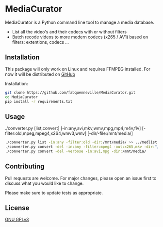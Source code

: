# MediaCurator

MediaCurator is a Python command line tool to manage a media database. 
* List all the video's and their codecs with or without filters
* Batch recode videos to more modern codecs (x265 / AV1) based on filters: extentions, codecs ...

## Installation

This package will only work on Linux and requires FFMPEG installed. For now it will be distributed on [GitHub](https://github.com/fabquenneville/MediaCurator.git)

Installation:
```bash
git clone https://github.com/fabquenneville/MediaCurator.git
cd MediaCurator
pip install -r requirements.txt 

```

## Usage
./converter.py [list,convert] [-in:any,avi,mkv,wmv,mpg,mp4,m4v,flv] [-filter:old,mpeg,mpeg4,x264,wmv3,wmv] [-dir/-file:/mnt/media/]
```bash
./converter.py list -in:any -filter:old -dir:/mnt/media/ >> ../medlist.txt
./converter.py convert -del -in:any -filter:mpeg4 -out:x265,mkv -dir:"/mnt/media/Movies/"
./converter.py convert -del -verbose -in:avi,mpg -dir:/mnt/media/
```

## Contributing
Pull requests are welcome. For major changes, please open an issue first to discuss what you would like to change.

Please make sure to update tests as appropriate.

## License
[GNU GPLv3](https://choosealicense.com/licenses/gpl-3.0/)